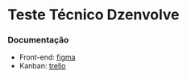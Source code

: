 # Teste Técnico Dzenvolve

### Documentação
* Front-end: [figma](https://www.figma.com/file/d9SsYte6gR4ouYbCnL1bNP/Untitled?node-id=0%3A1&t=MegYi36yTppSU5Ao-1)
* Kanban: [trello](https://trello.com/invite/b/XGuDb7pO/ATTI4964d167d6d65cca704131675794b7011EED81D6/technical-test-dzenvolve)

